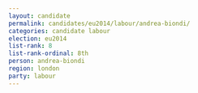 ```yaml
---
layout: candidate
permalink: candidates/eu2014/labour/andrea-biondi/
categories: candidate labour
election: eu2014
list-rank: 8
list-rank-ordinal: 8th
person: andrea-biondi
region: london
party: labour
---
```

